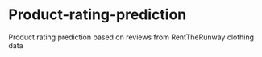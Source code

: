 # Product-rating-prediction
Product rating prediction based on reviews from RentTheRunway clothing data
